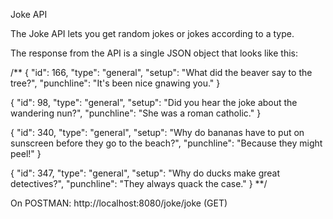 Joke API

The Joke API lets you get random jokes or jokes according to a type. 

The response from the API is a single JSON object that looks like this:

/** {
     "id": 166,
     "type": "general",
    "setup": "What did the beaver say to the tree?",
     "punchline": "It's been nice gnawing you."
 }


{
    "id": 98,
    "type": "general",
    "setup": "Did you hear the joke about the wandering nun?",
    "punchline": "She was a roman catholic."
}

{
    "id": 340,
    "type": "general",
    "setup": "Why do bananas have to put on sunscreen before they go to the beach?",
    "punchline": "Because they might peel!"
}

{
    "id": 347,
    "type": "general",
    "setup": "Why do ducks make great detectives?",
    "punchline": "They always quack the case."
}
**/

On POSTMAN:
http://localhost:8080/joke/joke (GET)
